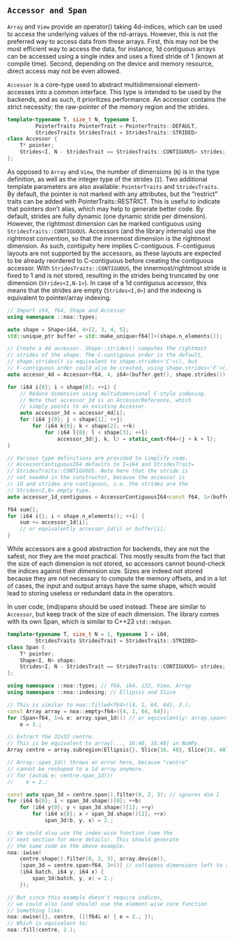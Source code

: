 ## `Accessor and Span`

`Array` and `View` provide an operator() taking 4d-indices, which can be used to access
the underlying values of the nd-arrays. However, this is not the preferred way to access
data from these arrays. First, this may not be the most efficient way to access the data, for
instance, 1d contiguous arrays can be accessed using a single index and uses a fixed stride
of 1 (known at compile time). Second, depending on the device and memory resource,
direct access may not be even allowed.

`Accessor` is a core-type used to abstract multidimensional element-accesses into a common
interface. This type is intended to be used by the backends, and as such, it prioritizes
performance. An accessor contains the strict necessity: the raw-pointer of the memory
region and the strides.

```c++
template<typename T, size_t N, typename I,
         PointerTraits PointerTrait = PointerTraits::DEFAULT,
         StridesTraits StridesTrait = StridesTraits::STRIDED>
class Accessor {
    T* pointer;
    Strides<I, N - StridesTrait == StridesTraits::CONTIGUOUS> strides;
};
```

As opposed to `Array` and `View`, the number of dimensions (`N`) is in the type definition, as
well as the integer type of the strides (`I`). Two additional template parameters are also available:
`PointerTraits` and `StridesTraits`. By default, the pointer is not marked with
any attributes, but the ”restrict” traits can be added with PointerTraits::RESTRICT.
This is useful to indicate that pointers don’t alias, which may help to generate better
code. By default, strides are fully dynamic (one dynamic stride per dimension). However,
the rightmost dimension can be marked contiguous using `StridesTraits::CONTIGUOUS`.
Accessors (and the library internals) use the rightmost convention, so that the innermost
dimension is the rightmost dimension. As such, contiguity here implies C-contiguous.
F-contiguous layouts are not supported by the accessors, as these layouts are expected
to be already reordered to C-contiguous before creating the contiguous accessor. With
`StridesTraits::CONTIGUOUS`, the innermost/rightmost stride is fixed to 1 and is not
stored, resulting in the strides being truncated by one dimension (`Strides<I,N-1>`).
In case of a 1d contiguous accessor, this means that the strides are empty (`Strides<I,0>`)
and the indexing is equivalent to pointer/array indexing.

```c++
// Import i64, f64, Shape and Accessor
using namespace ::noa::types;

auto shape = Shape<i64, 4>{2, 3, 4, 5};
std::unique_ptr buffer = std::make_unique<f64[]>(shape.n_elements());

// Create a 4d accessor. Shape::strides() computes the rightmost
// strides of the shape. The C-contiguous order is the default,
// shape.strides() is equivalent to shape.strides<'C'>(), but
// F-contiguous order could also be created, using shape.strides<'F'>().
auto accesor_4d = Accessor<f64, 4, i64>(buffer.get(), shape.strides());

for (i64 i{0}; i < shape[0]; ++i) {
    // Reduce dimension using multidimensional C-style indexing.
    // Note that accessor_3d is an AccessorReference, which
    // simply points to an existing Accessor.
    auto accessor_3d = accessor_4d[i]; 
    for (i64 j{0}; j < shape[1]; ++j)
        for (i64 k{0}; k < shape[2]; ++k)
            for (i64 l{0}; l < shape[3]; ++l)
                accessor_3d(j, k, l) = static_cast<f64>(j + k + l);
}

// Various type definitions are provided to simplify code.
// AccessorContiguousI64 defaults to I=i64 and StridesTrait=
// StridesTraits::CONTIGUOUS. Note here that the stride is
// not needed in the constructor, because the accessor is
// 1d and strides are contiguous, i.e. the strides are the
// Strides<I,0> empty type.
auto accessor_1d_contiguous = AccessorContiguousI64<const f64, 1>(buffer.get());

f64 sum{};
for (i64 i{}; i < shape.n_elements(); ++i) {
    sum += accessor_1d[i];
    // or equivalently accessor_1d(i) or buffer[i];
}
```

While accessors are a good abstraction for backends, they are not the safest, nor they are
the most practical. This mostly results from the fact that the size of each dimension is not
stored, so accessors cannot bound-check the indices against their dimension size. Sizes are
indeed not stored because they are not necessary to compute the memory offsets, and in a
lot of cases, the input and output arrays have the same shape, which would lead to storing
useless or redundant data in the operators.

In user code, (md)spans should be used instead. These are similar to `Accessor`, but keep
track of the size of each dimension. The library comes with its own Span, which is similar to
C++23 `std::mdspan`.

```c++
template<typename T, size_t N = 1, typename I = i64,
         StridesTraits StridesTrait = StridesTraits::STRIDED>
class Span {
    T* pointer;
    Shape<I, N> shape;
    Strides<I, N - StridesTrait == StridesTraits::CONTIGUOUS> strides;
};
```

```c++
using namespace ::noa::types; // f64, i64, i32, View, Array
using namespace ::noa::indexing; // Ellipsis and Slice

// This is similar to noa::filled<f64>({4, 1, 64, 64}, 3.);
const Array array = noa::empty<f64>({4, 1, 64, 64});
for (Span<f64, 1>& e: array.span_1d()) // or equivalently: array.span<f64, 1>()
    e = 3.;

// Extract the 32x32 centre.
// This is be equivalent to array[..., 16:48, 16:48] in NumPy.
Array centre = array.subregion(Ellipsis{}, Slice{16, 48}, Slice{16, 48});

// Array::span_1d() throws an error here, because "centre"
// cannot be reshaped to a 1d array anymore.
// for (auto& e: centre.span_1d())
//    e = 2.;

const auto span_3d = centre.span().filter(0, 2, 3); // ignores dim 1
for (i64 b{0}; i < span_3d.shape()[0]; ++b)
    for (i64 y{0}; y < span_3d.shape()[1]; ++y)
        for (i64 x{0}; x < span_3d.shape()[2]; ++x)
            span_3d(b, y, x) = 2.;

// We could also use the index-wise function (see the
// next section for more details). This should generate
// the same code as the above example.
noa::iwise(
    centre.shape().filter(0, 2, 3), array.device(),
    [span_3d = centre.span<f64, 3>()] // collapses dimensions left to right
    (i64 batch, i64 y, i64 x) {
        span_3d(batch, y, x) = 2.;
    });

// But since this example doesn't require indices,
// we could also (and should) use the element-wise core function.
// Something like:
noa::ewise({}, centre, [](f64& e) { e = 2.; });
// Which is equivalent to:
noa::fill(centre, 2.);

```
